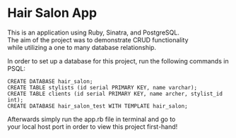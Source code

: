 # Hair Salon App  
This is an application using Ruby, Sinatra, and PostgreSQL.  
The aim of the project was to demonstrate CRUD functionality  
while utilizing a one to many database relationship.

In order to set up a database for this project, run the following commands in PSQL:
```
CREATE DATABASE hair_salon;
CREATE TABLE stylists (id serial PRIMARY KEY, name varchar);
CREATE TABLE clients (id serial PRIMARY KEY, name archer, stylist_id int);
CREATE DATABASE hair_salon_test WITH TEMPLATE hair_salon;
```

Afterwards simply run the app.rb file in terminal and go to   
your local host port in order to view this project first-hand!
